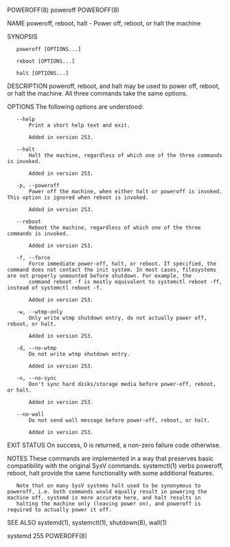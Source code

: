 POWEROFF(8)                                                                                       poweroff                                                                                      POWEROFF(8)

NAME
       poweroff, reboot, halt - Power off, reboot, or halt the machine

SYNOPSIS

       poweroff [OPTIONS...]

       reboot [OPTIONS...]

       halt [OPTIONS...]

DESCRIPTION
       poweroff, reboot, and halt may be used to power off, reboot, or halt the machine. All three commands take the same options.

OPTIONS
       The following options are understood:

       --help
           Print a short help text and exit.

           Added in version 253.

       --halt
           Halt the machine, regardless of which one of the three commands is invoked.

           Added in version 253.

       -p, --poweroff
           Power off the machine, when either halt or poweroff is invoked. This option is ignored when reboot is invoked.

           Added in version 253.

       --reboot
           Reboot the machine, regardless of which one of the three commands is invoked.

           Added in version 253.

       -f, --force
           Force immediate power-off, halt, or reboot. If specified, the command does not contact the init system. In most cases, filesystems are not properly unmounted before shutdown. For example, the
           command reboot -f is mostly equivalent to systemctl reboot -ff, instead of systemctl reboot -f.

           Added in version 253.

       -w, --wtmp-only
           Only write wtmp shutdown entry, do not actually power off, reboot, or halt.

           Added in version 253.

       -d, --no-wtmp
           Do not write wtmp shutdown entry.

           Added in version 253.

       -n, --no-sync
           Don't sync hard disks/storage media before power-off, reboot, or halt.

           Added in version 253.

       --no-wall
           Do not send wall message before power-off, reboot, or halt.

           Added in version 253.

EXIT STATUS
       On success, 0 is returned, a non-zero failure code otherwise.

NOTES
       These commands are implemented in a way that preserves basic compatibility with the original SysV commands.  systemctl(1) verbs poweroff, reboot, halt provide the same functionality with some
       additional features.

       Note that on many SysV systems halt used to be synonymous to poweroff, i.e. both commands would equally result in powering the machine off. systemd is more accurate here, and halt results in
       halting the machine only (leaving power on), and poweroff is required to actually power it off.

SEE ALSO
       systemd(1), systemctl(1), shutdown(8), wall(1)

systemd 255                                                                                                                                                                                     POWEROFF(8)

